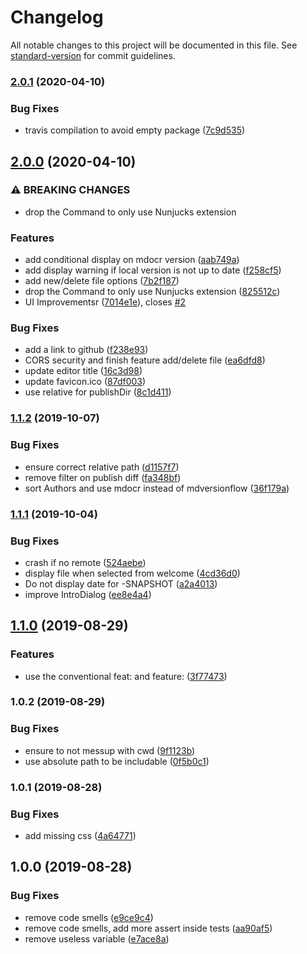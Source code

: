 # Changelog

All notable changes to this project will be documented in this file. See [standard-version](https://github.com/conventional-changelog/standard-version) for commit guidelines.

### [2.0.1](https://github.com/loopingz/mdocr/compare/v2.0.0...v2.0.1) (2020-04-10)


### Bug Fixes

* travis compilation to avoid empty package ([7c9d535](https://github.com/loopingz/mdocr/commit/7c9d535dc414f580e8d6f0ab86b2170ff6ee9c93))

## [2.0.0](https://github.com/loopingz/mdocr/compare/v1.1.2...v2.0.0) (2020-04-10)


### ⚠ BREAKING CHANGES

* drop the Command to only use Nunjucks extension

### Features

* add conditional display on mdocr version ([aab749a](https://github.com/loopingz/mdocr/commit/aab749ae0a23c765f9f3ddc9fdb81c20006e024d))
* add display warning if local version is not up to date ([f258cf5](https://github.com/loopingz/mdocr/commit/f258cf558d20bb9489e8139405c77571f4ad55a0))
* add new/delete file options ([7b2f187](https://github.com/loopingz/mdocr/commit/7b2f187181d23ed812fe50c14393f0b47a208874))
* drop the Command to only use Nunjucks extension ([825512c](https://github.com/loopingz/mdocr/commit/825512cebbdaf1f2b50e6071fefd5ee0d75954b3))
* UI Improvementsr ([7014e1e](https://github.com/loopingz/mdocr/commit/7014e1e6e874ecd4b28b5c8fd7598b22851de872)), closes [#2](https://github.com/loopingz/mdocr/issues/2)


### Bug Fixes

* add a link to github ([f238e93](https://github.com/loopingz/mdocr/commit/f238e933591a1a5cc437fb3289868fa027f6012e))
* CORS security and finish feature add/delete file ([ea6dfd8](https://github.com/loopingz/mdocr/commit/ea6dfd896f7dcaa5b07d479e8c74318e7cdb26d6))
* update editor title ([16c3d98](https://github.com/loopingz/mdocr/commit/16c3d9858d0e703d36340a0f53112cc25fa4892a))
* update favicon.ico ([87df003](https://github.com/loopingz/mdocr/commit/87df00359c2f2f752feb5b182e3e4be95fb135ed))
* use relative for publishDir ([8c1d411](https://github.com/loopingz/mdocr/commit/8c1d411adb04d2f310a94c277aae41a07b54649a))

### [1.1.2](https://github.com/loopingz/mdocr/compare/v1.1.1...v1.1.2) (2019-10-07)


### Bug Fixes

* ensure correct relative path ([d1157f7](https://github.com/loopingz/mdocr/commit/d1157f7))
* remove filter on publish diff ([fa348bf](https://github.com/loopingz/mdocr/commit/fa348bf))
* sort Authors and use mdocr instead of mdversionflow ([36f179a](https://github.com/loopingz/mdocr/commit/36f179a))

### [1.1.1](https://github.com/loopingz/mdocr/compare/v1.1.0...v1.1.1) (2019-10-04)


### Bug Fixes

* crash if no remote ([524aebe](https://github.com/loopingz/mdocr/commit/524aebe))
* display file when selected from welcome ([4cd36d0](https://github.com/loopingz/mdocr/commit/4cd36d0))
* Do not display date for -SNAPSHOT ([a2a4013](https://github.com/loopingz/mdocr/commit/a2a4013))
* improve IntroDialog ([ee8e4a4](https://github.com/loopingz/mdocr/commit/ee8e4a4))

## [1.1.0](https://github.com/loopingz/mdocr/compare/v1.0.2...v1.1.0) (2019-08-29)


### Features

* use the conventional feat: and feature: ([3f77473](https://github.com/loopingz/mdocr/commit/3f77473))

### 1.0.2 (2019-08-29)


### Bug Fixes

* ensure to not messup with cwd ([9f1123b](https://github.com/loopingz/mdocr/commit/9f1123b))
* use absolute path to be includable ([0f5b0c1](https://github.com/loopingz/mdocr/commit/0f5b0c1))

### 1.0.1 (2019-08-28)


### Bug Fixes

* add missing css ([4a64771](https://github.com/loopingz/mdocr/commit/4a64771))

## 1.0.0 (2019-08-28)


### Bug Fixes

* remove code smells ([e9ce9c4](https://github.com/loopingz/mdocr/commit/e9ce9c4))
* remove code smells, add more assert inside tests ([aa90af5](https://github.com/loopingz/mdocr/commit/aa90af5))
* remove useless variable ([e7ace8a](https://github.com/loopingz/mdocr/commit/e7ace8a))
